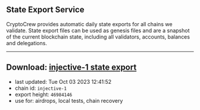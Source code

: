 ## State Export Service
CryptoCrew provides automatic daily state exports for all chains we validate. State export files can be used as genesis files and are a snapshot of the current blockchain state, including all validators, accounts, balances and delegations.

---
**Download: [injective-1 state export](https://dl.ccvalidators.com/SERVICE/injective/injective-1_export_46984146.json)**
---

- last updated: Tue Oct 03 2023 12:41:52
- chain id: `injective-1`
- export height: `46984146`
- use for: airdrops, local tests, chain recovery
